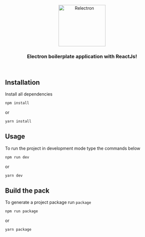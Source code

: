 <p align="center">
  <img src="./relectron-logo.svg" height="136" width="154" alt="Relectron" />
</p>

<h3 align="center">
  Electron boilerplate application with ReactJs!
</h3>

<br>

## Installation

Install all dependencies

```bash
npm install
```

or 

```bash
yarn install
```

## Usage
To run the project in development mode type the commands below

```bash
npm run dev
```

or

```bash
yarn dev
```
## Build the pack
To generate a project package run `package`

```bash
npm run package
```

or

```bash
yarn package
```
